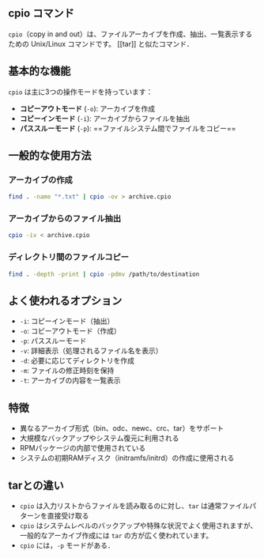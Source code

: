 ## cpio コマンド

`cpio`（copy in and out）は、ファイルアーカイブを作成、抽出、一覧表示するための Unix/Linux コマンドです。
[[tar]] と似たコマンド．

## 基本的な機能

`cpio` は主に3つの操作モードを持っています：

- **コピーアウトモード** (`-o`): アーカイブを作成
- **コピーインモード** (`-i`): アーカイブからファイルを抽出
- **パススルーモード** (`-p`): ==ファイルシステム間でファイルをコピー==

## 一般的な使用方法

### アーカイブの作成
```bash
find . -name "*.txt" | cpio -ov > archive.cpio
```

### アーカイブからのファイル抽出
```bash
cpio -iv < archive.cpio
```

### ディレクトリ間のファイルコピー
```bash
find . -depth -print | cpio -pdmv /path/to/destination
```

## よく使われるオプション

- `-i`: コピーインモード（抽出）
- `-o`: コピーアウトモード（作成）
- `-p`: パススルーモード
- `-v`: 詳細表示（処理されるファイル名を表示）
- `-d`: 必要に応じてディレクトリを作成
- `-m`: ファイルの修正時刻を保持
- `-t`: アーカイブの内容を一覧表示

## 特徴

- 異なるアーカイブ形式（bin、odc、newc、crc、tar）をサポート
- 大規模なバックアップやシステム復元に利用される
- RPMパッケージの内部で使用されている
- システムの初期RAMディスク（initramfs/initrd）の作成に使用される

## tarとの違い

- `cpio` は入力リストからファイルを読み取るのに対し、`tar` は通常ファイルパターンを直接受け取る
- `cpio` はシステムレベルのバックアップや特殊な状況でよく使用されますが、一般的なアーカイブ作成には `tar` の方が広く使われています。
- `cpio` には，`-p` モードがある．
